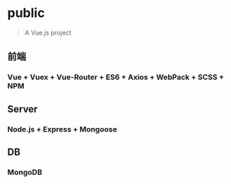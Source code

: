 # public

> A Vue.js project

## 前端

### Vue + Vuex + Vue-Router + ES6 + Axios + WebPack + SCSS + NPM

## Server

### Node.js + Express + Mongoose

## DB

### MongoDB
